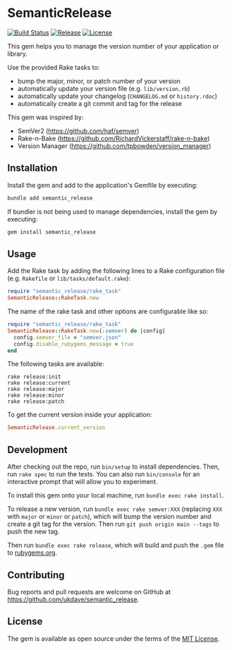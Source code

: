 # SemanticRelease

[![Build Status](https://github.com/ukdave/semantic_release/actions/workflows/main.yml/badge.svg)](https://github.com/ukdave/semantic_release/actions/workflows/main.yml)
[![Release](https://img.shields.io/github/v/release/ukdave/semantic_release)](https://github.com/ukdave/semantic_release/releases)
[![License](https://img.shields.io/github/license/ukdave/semantic_release)](https://github.com/ukdave/semantic_release/blob/main/LICENSE.txt)

This gem helps you to manage the version number of your application or library.

Use the provided Rake tasks to:

- bump the major, minor, or patch number of your version
- automatically update your version file (e.g. `lib/version.rb`)
- automatically update your changelog (`CHANGELOG.md` or `history.rdoc`)
- automatically create a git commit and tag for the release

This gem was inspired by:

- SemVer2 (https://github.com/haf/semver)
- Rake-n-Bake (https://github.com/RichardVickerstaff/rake-n-bake)
- Version Manager (https://github.com/tpbowden/version_manager)

## Installation

Install the gem and add to the application's Gemfile by executing:

```bash
bundle add semantic_release
```

If bundler is not being used to manage dependencies, install the gem by executing:

```bash
gem install semantic_release
```

## Usage

Add the Rake task by adding the following lines to a Rake configuration file (e.g. `Rakefile` or `lib/tasks/default.rake`):

```ruby
require "semantic_release/rake_task"
SemanticRelease::RakeTask.new
```

The name of the rake task and other options are configurable like so:

```ruby
require "semantic_release/rake_task"
SemanticRelease::RakeTask.new(:semver) do |config|
  config.semver_file = "semver.json"
  config.disable_rubygems_message = true
end
```

The following tasks are available:

```
rake release:init
rake release:current
rake release:major
rake release:minor
rake release:patch
```

To get the current version inside your application:

```ruby
SemanticRelease.current_version
```

## Development

After checking out the repo, run `bin/setup` to install dependencies. Then, run `rake spec` to run the tests. You can also run `bin/console` for an interactive prompt that will allow you to experiment.

To install this gem onto your local machine, run `bundle exec rake install`.

To release a new version, run `bundle exec rake semver:XXX` (replacing `XXX` with `major` or `minor` or `patch`), which will bump the version number and create a git tag for the version. Then run `git push origin main --tags` to push the new tag.

Then run `bundle exec rake release`, which will build and push the `.gem` file to [rubygems.org](https://rubygems.org).

## Contributing

Bug reports and pull requests are welcome on GitHub at https://github.com/ukdave/semantic_release.

## License

The gem is available as open source under the terms of the [MIT License](https://opensource.org/licenses/MIT).
